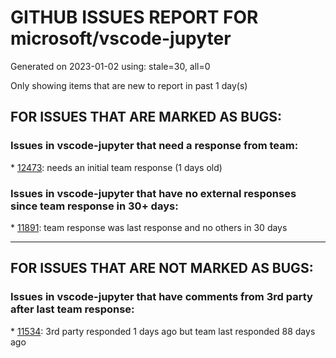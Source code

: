 
# GITHUB ISSUES REPORT FOR microsoft/vscode-jupyter


Generated on 2023-01-02 using: stale=30, all=0


Only showing items that are new to report in past 1 day(s)


## FOR ISSUES THAT ARE MARKED AS BUGS:


### Issues in vscode-jupyter that need a response from team:


\* [12473](https://github.com/microsoft/vscode-jupyter/issues/12473 "Unexpected behaviour in search and replace"): needs an initial team response (1 days old)

### Issues in vscode-jupyter that have no external responses since team response in 30+ days:


\* [11891](https://github.com/microsoft/vscode-jupyter/issues/11891 "jupyter notebook can not detect the default python version."): team response was last response and no others in 30 days

---

## FOR ISSUES THAT ARE NOT MARKED AS BUGS:


### Issues in vscode-jupyter that have comments from 3rd party after last team response:


\* [11534](https://github.com/microsoft/vscode-jupyter/issues/11534 "Support more vscode variables in .env files"): 3rd party responded 1 days ago but team last responded 88 days ago
